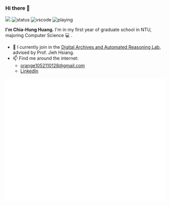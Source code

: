 ### Hi there 👋
![](https://komarev.com/ghpvc/?username=orangeorangehuang&color=orange)
![status](https://nocache.advaith.workers.dev?url=https://img.shields.io/endpoint?url=https://dev.discordprofiles.me/api/badge/status/438702959962882059?simple=true)
![vscode](https://nocache.advaith.workers.dev?url=https://img.shields.io/endpoint?url=https://dev.discordprofiles.me/api/badge/vscode/438702959962882059)
![playing](https://nocache.advaith.workers.dev?url=https://img.shields.io/endpoint?url=https://dev.discordprofiles.me/api/badge/playing/438702959962882059)

**I'm Chia-Hung Huang.** I'm in my first year of graduate school in NTU, majoring Computer Science 💻 .
- 🔭 I currently join in the [Digital Archives and Automated Reasoning Lab](http://archimedes.csie.ntu.edu.tw/), advised by Prof. Jieh Hsiang.
- 📫 Find me around the internet:   
  - [orange1052110128@gmail.com](mailto:orange1052110128@gmail.com)
  - [LinkedIn](https://www.linkedin.com/in/chia-hung-huang-a6199423b/)

![Metrics](/github-metrics.svg)

<!--
**orangeorangehuang/orangeorangehuang** is a ✨ _special_ ✨ repository because its `README.md` (this file) appears on your GitHub profile.

Here are some ideas to get you started:

- 🔭 I’m currently working on ...
- 🌱 I’m currently learning ...
- 👯 I’m looking to collaborate on ...
- 🤔 I’m looking for help with ...
- 💬 Ask me about ...
- 📫 How to reach me: ...
- 😄 Pronouns: ...
- ⚡ Fun fact: ...
-->
